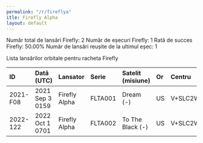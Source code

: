 ```yaml
---
permalink: "/r/fireflya"
itle: Firefly Alpha
layout: default
---
```


Număr total de lansări Firefly: 2
Număr de eșecuri Firefly: 1
Rată de succes Firefly: 50.00%
Număr de lansări reușite de la ultimul eșec: 1

Lista lansărilor orbitale pentru racheta Firefly


| ID       | Dată (UTC)       | Lansator      | Serie   | Satelit (misiune)   | Or   | Centru   | R   |
|:---------|:-----------------|:--------------|:--------|:--------------------|:-----|:---------|:----|
| 2021-F08 | 2021 Sep  3 0159 | Firefly Alpha | FLTA001 | Dream (-)           | US   | V+SLC2W  | F   |
| 2022-122 | 2022 Oct  1 0701 | Firefly Alpha | FLTA002 | To The Black (-)    | US   | V+SLC2W  | S   |

